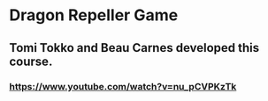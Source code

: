 # Dragon Repeller Game
## Tomi Tokko and Beau Carnes developed this course. 
### https://www.youtube.com/watch?v=nu_pCVPKzTk

